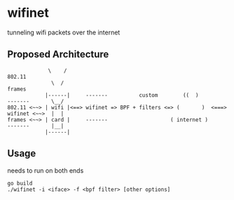 # wifinet

tunneling wifi packets over the internet

## Proposed Architecture

```
             \    /                                                                802.11
              \  /                                                                  frames   
            |------|     -------          custom        ((  )          -------       \__/
802.11 <~~> | wifi |<==> wifinet => BPF + filters <=> (       )  <===> wifinet <~~>  |  | 
frames <~~> | card |     -------                    ( internet )       -------       |__|
            |------|                                                  

```


## Usage

needs to run on both ends

```
go build
./wifinet -i <iface> -f <bpf filter> [other options]
```

